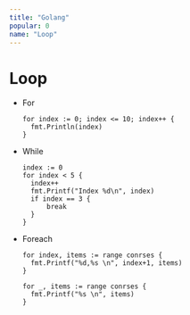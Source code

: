 ```yaml
---
title: "Golang"
popular: 0
name: "Loop"
---
```


# Loop

- For

  ```
  for index := 0; index <= 10; index++ {
  	fmt.Println(index)
  }
  ```

- While

  ```
  index := 0
  for index < 5 {
  	index++
  	fmt.Printf("Index %d\n", index)
  	if index == 3 {
  		break
  	}
  }
  ```

- Foreach

  ```
  for index, items := range conrses {
  	fmt.Printf("%d,%s \n", index+1, items)
  }
  ```

  ```
  for _, items := range conrses {
  	fmt.Printf("%s \n", items)
  }
  ```
